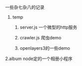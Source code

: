 ﻿一些杂七杂八的记录
1. temp 
	1. server.js 一个微型的http服务

	2. crawler.js 爬虫demo

	3. openlayers3的一些demo
	
2.album  node定的一个相册小程序